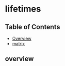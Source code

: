 # lifetimes

## Table of Contents

- [Overview](#overview)
- [matrix](./matrix/readme.md)

## overview
